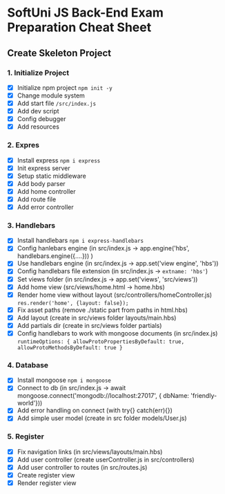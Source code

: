 # SoftUni JS Back-End Exam Preparation Cheat Sheet

## Create Skeleton Project

### 1. Initialize Project 
 - [x] Initialize npm project `npm init -y`
 - [x] Change module system
 - [x] Add start file `/src/index.js`  
 - [x] Add dev script
 - [x] Config debugger
 - [x] Add resources

### 2. Expres
 - [x] Install express `npm i express`
 - [x] Init express server
 - [x] Setup static middleware
 - [x] Add body parser
 - [x] Add home controller
 - [x] Add route file
 - [x] Add error controller

### 3. Handlebars
 - [x] Install handlebars `npm i express-handlebars`
 - [x] Config hanlebars engine (in src/index.js -> app.engine('hbs', handlebars.engine({....})) )
 - [x] Use handlebars engine (in src/index.js -> app.set('view engine', 'hbs'))
 - [x] Config handlebars file extension (in src/index.js -> ` extname: 'hbs' `)
 - [x] Set views folder (in src/index.js -> app.set('views', 'src/views'))
 - [x] Add home view (src/views/home.html -> home.hbs)
 - [x] Render home view without layout (src/controllers/homeController.js) `res.render('home', {layout: false});`
 - [x] Fix asset paths (remove ./static part from paths in html.hbs)
 - [x] Add layout (create in src/views folder layouts/main.hbs)
 - [x] Add partials dir (create in src/views folder partials)
 - [x] Config handlebars to work with mongoose documents (in src/index.js) `runtimeOptions: { allowProtoPropertiesByDefault: true, allowProtoMethodsByDefault: true }`

### 4. Database
 - [x] Install mongoose `npm i mongoose`
 - [x] Connect to db (in src/index.js -> await mongoose.connect('mongodb://localhost:27017', { dbName: 'friendly-world'}))
 - [x] Add error handling on connect (with try{} catch(err){})
 - [x] Add simple user model (create in src folder models/User.js)

### 5. Register
 - [x] Fix navigation links (in src/views/layouts/main.hbs)
 - [x] Add user controller (create userController.js in src/controllers)
 - [x] Add user controller to routes (in src/routes.js)
 - [x] Create register view
 - [x] Render register view